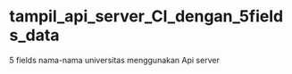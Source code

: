 # tampil_api_server_CI_dengan_5fields_data
  5 fields nama-nama universitas menggunakan Api server 
